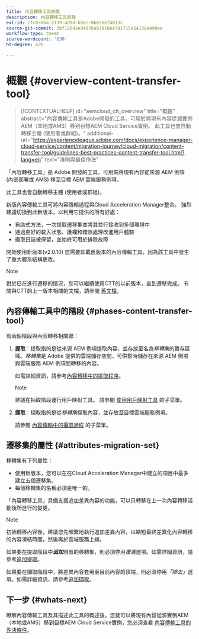 ```yaml
---
title: 內容轉移工具綜覽
description: 內容轉移工具綜覽
exl-id: cfc0366a-2139-4d9d-b5bc-0b65bef4013c
source-git-commit: 3bf12642e94076a67010e4701715a54138a490ee
workflow-type: tm+mt
source-wordcount: '630'
ht-degree: 43%

---
```


# 概觀 {#overview-content-transfer-tool}


>[!CONTEXTUALHELP]
>id="aemcloud_ctt_overview"
>title="概觀"
>abstract="內容傳輸工具是Adobe開發的工具，可用於將現有內容從源實例AEM（本地或AMS）移到目標AEM Cloud Service實例。 此工具也會自動轉移主體 (使用者或群組)。"
>additional-url="https://experienceleague.adobe.com/docs/experience-manager-cloud-service/content/migration-journey/cloud-migration/content-transfer-tool/guidelines-best-practices-content-transfer-tool.html?lang=en" text="准則與最佳作法"

<!-- Alexandru: Old version of contextual help, keep for failover/debugging
>[!CONTEXTUALHELP]
>id="aemcloud_ctt_overview"
>title="Overview"
>abstract="Content Transfer Tool is a tool developed by Adobe that can be used to move existing content over from a source AEM instance (on-premise or AMS) to the target AEM Cloud Service instance. This tool also transfers principals (users or groups) automatically."
>additional-url="https://experienceleague.adobe.com/docs/experience-manager-cloud-service/moving/cloud-migration/content-transfer-tool/using-content-transfer-tool.html?lang=en#extraction-process" text="Extraction Process"
>additional-url="https://experienceleague.adobe.com/docs/experience-manager-cloud-service/moving/cloud-migration/content-transfer-tool/using-content-transfer-tool.html?lang=en#ingestion-process" text="Ingestion Process" -->

「內容轉移工具」是 Adobe 開發的工具，可用來將現有內容從來源 AEM 例項 (內部部署或 AMS) 移至目標 AEM 雲端服務例項。

此工具也會自動轉移主體 (使用者或群組)。

新版內容傳輸工具可將內容傳輸過程與Cloud Acceleration Manager整合。 強烈建議切換到此新版本，以利用它提供的所有好處：

* 自助式方法，一次提取遷移集並將其並行接收到多個環境中
* 通過更好的載入狀態、護欄和錯誤處理改進用戶體驗
* 攝取日誌被保留，並始終可用於排除故障

開始使用新版本(v2.0.10) <!-- update when version is available --> 您需要卸載舊版本的內容傳輸工具，因為該工具中發生了重大體系結構更改。

>[!NOTE]
>
> 對於已在進行遷移的情況，您可以繼續使用CTT的以前版本，直到遷移完成。 有關與CTT的上一版本相關的文檔，請參閱 [舊文檔](/help/journey-migration/content-transfer-tool/ctt-legacy/overview-content-transfer-tool-legacy.md)。

## 內容傳輸工具中的階段 {#phases-content-transfer-tool}

有兩個階段與內容轉移相關聯：

1. **提取**：提取指的是從來源 AEM 例項提取內容，並存放至名為&#x200B;*移轉集*&#x200B;的暫存區域。*移轉集*&#x200B;是 Adobe 提供的雲端儲存空間，可供暫時儲存在來源 AEM 例項與雲端服務 AEM 例項間轉移的內容。

   如需詳細資訊，請參考[內容轉移中的提取程序](https://experienceleague.adobe.com/docs/experience-manager-cloud-service/moving/cloud-migration/content-transfer-tool/extracting-content.html)。

   >[!NOTE]
   > 建議在抽取階段運行用戶映射工具。 請參閱 [使用用戶映射工具](https://experienceleague.adobe.com/docs/experience-manager-cloud-service/moving/cloud-migration/content-transfer-tool/user-mapping-tool/using-user-mapping-tool.html) 的子菜單。

1. **擷取**：擷取指的是從&#x200B;*移轉集*&#x200B;擷取內容，並存放至目標雲端服務例項。

   請參閱 [內容傳輸中的攝取過程](https://experienceleague.adobe.com/docs/experience-manager-cloud-service/moving/cloud-migration/content-transfer-tool/ingesting-content.html) 的子菜單。

## 遷移集的屬性 {#attributes-migration-set}

移轉集有下列屬性：

* 使用新版本，您可以在在Cloud Acceleration Manager中建立的項目中最多建立五個遷移集。
* 每個移轉集的名稱必須是唯一的。

「內容轉移工具」具備支援追加差異內容的功能，可以只轉移在上一次內容轉移活動後所進行的變更。

>[!NOTE]
>初始轉移內容後，建議您先頻繁地執行追加差異內容，以縮短最終差異化內容轉移的內容凍結時間，然後再於雲端服務上線。

如果要在提取階段中&#x200B;***追加***&#x200B;現有的移轉集，則必須停用&#x200B;*覆蓋*&#x200B;選項。如需詳細資訊，請參考[追加提取](https://experienceleague.adobe.com/docs/experience-manager-cloud-service/moving/cloud-migration/content-transfer-tool/extracting-content.html?lang=en#top-up-extraction-process)。

如果要在擷取階段中，將差異內容套用至目前內容的頂端，則必須停用&#x200B;*「擦去」*&#x200B;選項。如需詳細資訊，請參考[追加擷取](https://experienceleague.adobe.com/docs/experience-manager-cloud-service/moving/cloud-migration/content-transfer-tool/ingesting-content.html?lang=en#top-up-ingestion-process)。

## 下一步 {#whats-next}

瞭解內容傳輸工具及其描述此工具的概述後，您就可以將現有內容從源實例AEM（本地或AMS）移到目標AEM Cloud Service實例，您必須查看 [內容傳輸工具的先決條件](https://experienceleague.adobe.com/docs/experience-manager-cloud-service/moving/cloud-migration/content-transfer-tool/prerequisites-content-transfer-tool.html?lang=en)。
